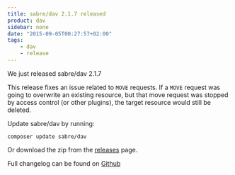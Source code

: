 ```yaml
---
title: sabre/dav 2.1.7 released
product: dav
sidebar: none
date: "2015-09-05T00:27:57+02:00"
tags:
    - dav
    - release
---
```


We just released sabre/dav 2.1.7 

This release fixes an issue related to `MOVE` requests. If a `MOVE` request
was going to overwrite an existing resource, but that move request was stopped
by access control (or other plugins), the target resource would still be
deleted.

Update sabre/dav by running:

    composer update sabre/dav

Or download the zip from the [releases][2] page.

Full changelog can be found on [Github][1]

[1]: https://github.com/fruux/sabre-dav/blob/2.1.7/ChangeLog.md
[2]: https://github.com/fruux/sabre-dav/releases
